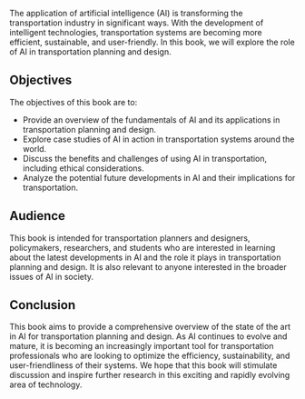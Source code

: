 
The application of artificial intelligence (AI) is transforming the transportation industry in significant ways. With the development of intelligent technologies, transportation systems are becoming more efficient, sustainable, and user-friendly. In this book, we will explore the role of AI in transportation planning and design.

Objectives
----------

The objectives of this book are to:

* Provide an overview of the fundamentals of AI and its applications in transportation planning and design.
* Explore case studies of AI in action in transportation systems around the world.
* Discuss the benefits and challenges of using AI in transportation, including ethical considerations.
* Analyze the potential future developments in AI and their implications for transportation.

Audience
--------

This book is intended for transportation planners and designers, policymakers, researchers, and students who are interested in learning about the latest developments in AI and the role it plays in transportation planning and design. It is also relevant to anyone interested in the broader issues of AI in society.

Conclusion
----------

This book aims to provide a comprehensive overview of the state of the art in AI for transportation planning and design. As AI continues to evolve and mature, it is becoming an increasingly important tool for transportation professionals who are looking to optimize the efficiency, sustainability, and user-friendliness of their systems. We hope that this book will stimulate discussion and inspire further research in this exciting and rapidly evolving area of technology.
